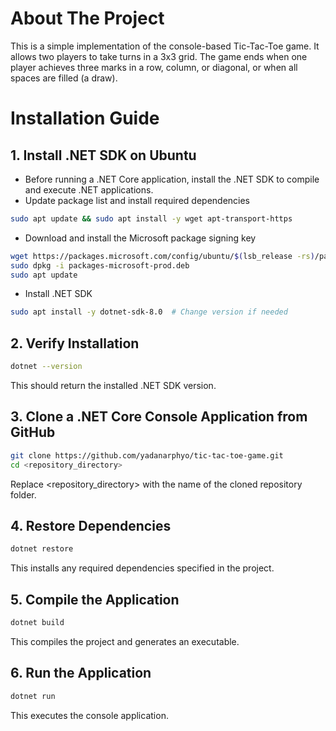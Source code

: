 # About The Project
This is a simple implementation of the console-based Tic-Tac-Toe game. It allows two players to take turns in a 3x3 grid. The game ends when one player achieves three marks in a row, column, or diagonal, or when all spaces are filled (a draw).

# Installation Guide
## 1. Install .NET SDK on Ubuntu

- Before running a .NET Core application, install the .NET SDK to compile and execute .NET applications.
- Update package list and install required dependencies
```sh
sudo apt update && sudo apt install -y wget apt-transport-https
```
- Download and install the Microsoft package signing key
```sh
wget https://packages.microsoft.com/config/ubuntu/$(lsb_release -rs)/packages-microsoft-prod.deb -O packages-microsoft-prod.deb
sudo dpkg -i packages-microsoft-prod.deb
sudo apt update
```
- Install .NET SDK
```sh
sudo apt install -y dotnet-sdk-8.0  # Change version if needed
```

## 2. Verify Installation
```sh
dotnet --version
```

This should return the installed .NET SDK version.

## 3. Clone a .NET Core Console Application from GitHub
```sh
git clone https://github.com/yadanarphyo/tic-tac-toe-game.git
cd <repository_directory>
```
Replace <repository_directory> with the name of the cloned repository folder.

## 4. Restore Dependencies
```sh
dotnet restore
```
This installs any required dependencies specified in the project.

## 5. Compile the Application
```sh
dotnet build
```
This compiles the project and generates an executable.

## 6. Run the Application
```sh
dotnet run
```
This executes the console application.